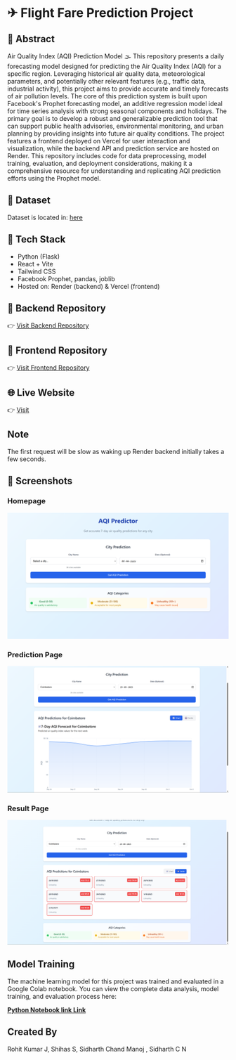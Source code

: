 # ✈ Flight Fare Prediction Project

## 📄 Abstract

Air Quality Index (AQI) Prediction Model 🌫
This repository presents a daily forecasting model designed for predicting the Air Quality Index (AQI) for a specific region. Leveraging historical air quality data, meteorological parameters, and potentially other relevant features (e.g., traffic data, industrial activity), this project aims to provide accurate and timely forecasts of air pollution levels. The core of this prediction system is built upon Facebook's Prophet forecasting model, an additive regression model ideal for time series analysis with strong seasonal components and holidays. The primary goal is to develop a robust and generalizable prediction tool that can support public health advisories, environmental monitoring, and urban planning by providing insights into future air quality conditions. The project features a frontend deployed on Vercel for user interaction and visualization, while the backend API and prediction service are hosted on Render. This repository includes code for data preprocessing, model training, evaluation, and deployment considerations, making it a comprehensive resource for understanding and replicating AQI prediction efforts using the Prophet model.

## 📁 Dataset
Dataset is located in: [here](content/data.csv)

## 🔧 Tech Stack
- Python (Flask)
- React + Vite
- Tailwind CSS
- Facebook Prophet, pandas, joblib
- Hosted on: Render (backend) & Vercel (frontend)

## 🔗 Backend Repository
👉 [Visit Backend Repository](backend)

## 🔗 Frontend Repository
👉 [Visit Frontend Repository](frontend)

## 🌐 Live Website
👉 [Visit](https://aqi-prediction-future-three.vercel.app/)

## Note

The first request will be slow as waking up Render backend initially takes a few seconds.


## 📸 Screenshots

### Homepage
![Homepage](screenshot/home.png)

### Prediction Page
![Prediction-Graph](screenshot/graph.png)

### Result Page
![Prediction chart](screenshot/chart.png)

## Model Training



The machine learning model for this project was trained and evaluated in a Google Colab notebook. You can view the complete data analysis, model training, and evaluation process here:



**[Python Notebook link Link](content/ProjectAQI.ipynb)**


## Created By



Rohit Kumar J, Shihas S, Sidharth Chand Manoj , Sidharth C N

